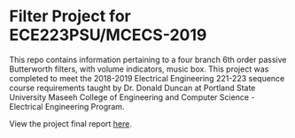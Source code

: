 # Filter Project for ECE223PSU/MCECS-2019

This repo contains information pertaining to a four branch 6th order passive Butterworth filters, with volume indicators, music box.
This project was completed to meet the 2018-2019 Electrical Engineering 221-223 sequence course requirements taught by Dr. Donald Duncan at Portland State University Maseeh College of Engineering and Computer Science - Electrical Engineering Program. 

View the project final report [here](/docs/finalreport.pdf).

